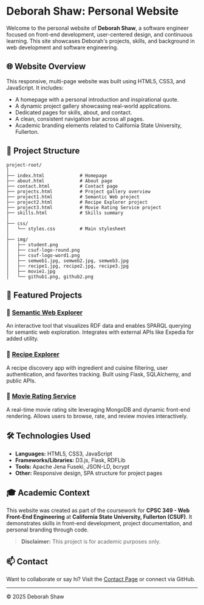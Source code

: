 
# Deborah Shaw: Personal Website

Welcome to the personal website of **Deborah Shaw**, a software engineer focused on front-end development, user-centered design, and continuous learning. This site showcases Deborah's projects, skills, and background in web development and software engineering.

## 🌐 Website Overview

This responsive, multi-page website was built using HTML5, CSS3, and JavaScript. It includes:

- A homepage with a personal introduction and inspirational quote.
- A dynamic project gallery showcasing real-world applications.
- Dedicated pages for skills, about, and contact.
- A clean, consistent navigation bar across all pages.
- Academic branding elements related to California State University, Fullerton.

## 📁 Project Structure

```
project-root/
│
├── index.html             # Homepage
├── about.html             # About page
├── contact.html           # Contact page
├── projects.html          # Project gallery overview
├── project1.html          # Semantic Web project
├── project2.html          # Recipe Explorer project
├── project3.html          # Movie Rating Service project
├── skills.html            # Skills summary
│
├── css/
│   └── styles.css         # Main stylesheet
│
├── img/
│   ├── student.png
│   ├── csuf-logo-round.png
│   ├── csuf-logo-word1.png
│   ├── semweb1.jpg, semweb2.jpg, semweb3.jpg
│   ├── recipe1.jpg, recipe2.jpg, recipe3.jpg
│   ├── movie1.jpg
│   └── github1.png, github2.png
```

## 🚀 Featured Projects

### 🔹 [Semantic Web Explorer](project1.html)
An interactive tool that visualizes RDF data and enables SPARQL querying for semantic web exploration. Integrates with external APIs like Expedia for added utility.

### 🔹 [Recipe Explorer](project2.html)
A recipe discovery app with ingredient and cuisine filtering, user authentication, and favorites tracking. Built using Flask, SQLAlchemy, and public APIs.

### 🔹 [Movie Rating Service](project3.html)
A real-time movie rating site leveraging MongoDB and dynamic front-end rendering. Allows users to browse, rate, and review movies interactively.

## 🛠️ Technologies Used

- **Languages:** HTML5, CSS3, JavaScript
- **Frameworks/Libraries:** D3.js, Flask, RDFLib
- **Tools:** Apache Jena Fuseki, JSON-LD, bcrypt
- **Other:** Responsive design, SPA structure for project pages

## 🎓 Academic Context

This website was created as part of the coursework for **CPSC 349 - Web Front-End Engineering** at **California State University, Fullerton (CSUF)**. It demonstrates skills in front-end development, project documentation, and personal branding through code.

> **Disclaimer:** This project is for academic purposes only.

## 📫 Contact

Want to collaborate or say hi? Visit the [Contact Page](contact.html) or connect via GitHub.

---

© 2025 Deborah Shaw
